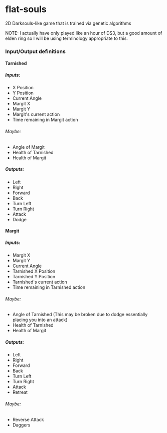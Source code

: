 # flat-souls
2D Darksouls-like game that is trained via genetic algorithms

NOTE: I actually have only played like an hour of DS3, but a good amount of elden ring so I will be using terminology appropriate to this.

### Input/Output definitions

#### Tarnished

##### Inputs:
 - X Position
 - Y Position
 - Current Angle
 - Margit X
 - Margit Y
 - Margit's current action
 - Time remaining in Margit action
###### Maybe:
 - Angle of Margit
 - Health of Tarnished
 - Health of Margit

##### Outputs:
 - Left
 - Right
 - Forward
 - Back
 - Turn Left
 - Turn Right
 - Attack
 - Dodge


#### Margit

##### Inputs:
 - Margit X
 - Margit Y
 - Current Angle
 - Tarnished X Position
 - Tarnished Y Position
 - Tarnished's current action
 - Time remaining in Tarnished action
###### Maybe:
 - Angle of Tarnished (This may be broken due to dodge essentially placing you into an attack)
 - Health of Tarnished
 - Health of Margit

##### Outputs:
 - Left
 - Right
 - Forward
 - Back
 - Turn Left
 - Turn Right
 - Attack
 - Retreat
###### Maybe:
 - Reverse Attack
 - Daggers